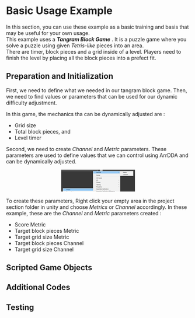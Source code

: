 # Basic Usage Example

In this section, you can use these example as a basic training and basis that may be useful for your own usage.  
This example uses a *__Tangram Block Game__* . It is a puzzle game where you solve a puzzle using given *Tetris-like* pieces into an area.  
There are timer, block pieces and a grid inside of a level. Players need to finish the level by placing all the block pieces into a prefect fit.

## Preparation and Initialization

First, we need to define what we needed in our tangram block game. Then, we need to find values or parameters that can be used for our dynamic difficulty adjustment.  

In this game, the mechanics tha can be dynamically adjusted are :  

- Grid size
- Total block pieces, and
- Level timer

Second, we need to create *Channel* and *Metric* parameters. These parameters are used to define values that we can control using ArrDDA and can be dynamically adjusted.

<p align="center" width="100%">
    <img src="/img/right_click.png"
    width="40%"
    alt="Right clicking">
</p>

To create these parameters, Right click your empty area in the project section folder in unity and choose *Metrics* or *Channel* accordingly. In these example, these are the *Channel* and *Metric* parameters created :  

- Score Metric
- Target block pieces Metric
- Target grid size Metric
- Target block pieces Channel
- Target grid size Channel

## Scripted Game Objects

## Additional Codes

## Testing
